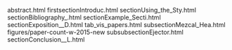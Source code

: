abstract.html
firstsectionIntroduc.html
sectionUsing_the_Sty.html
sectionBibliography_.html
sectionExample_Secti.html
sectionExposition__D.html
tab_vis_papers.html
subsectionMezcal_Hea.html
figures/paper-count-w-2015-new
subsubsectionEjector.html
sectionConclusion__L.html
